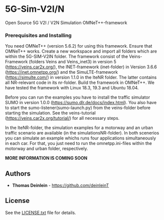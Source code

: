 # 5G-Sim-V2I/N
Open Source 5G V2I / V2N Simulation OMNeT++-framework

### Prerequisites and Installing
You need OMNeT++ (version 5.6.2) for using this framework. Ensure that OMNeT++ works. Create a new workspace and import all folders which are within the 5G-SIM-V2IN folder. 
The framework consist of the Veins-Framework (folders Veins and Veins_inet3) in version 5 (https://veins.car2x.org/), the INET-framework (inet-folder) in Version 3.6.6 (https://inet.omnetpp.org/) and the SimuLTE-framework (https://simulte.com/) in version 1.1.0 in the lteNR folder. The latter contains all NR-relevant code in its nr-folder. Build the framework in OMNeT++. We have tested the framework with Linux 18.3, 19.3 and Ubuntu 18.04.

Before you can run the examples you have to install the traffic simulator SUMO in version 1.0.0 (https://sumo.dlr.de/docs/index.html). You also have to start the sumo-listener(sumo-launch.py) from the veins-folder before starting the simulation. See the veins-tutorial (https://veins.car2x.org/tutorial/) for all necessary steps.

In the lteNR-folder, the simulation examples for a motorway and an urban traffic scenario are available (in the simulationsNR-folder). In both scenerios you can simulate an example whichs runs four applications simultaneously in each car. For that, you just need to run the omnetpp.ini-files within the motorway and urban folder, respectively.


**MORE INFORMATION IS COMING SOON**

## Authors

* **Thomas Deinlein** - https://github.com/deinleinT

## License

See the [LICENSE.txt](LICENSE.txt) file for details.
